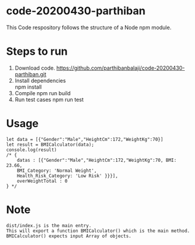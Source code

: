 # code-20200430-parthiban
This Code respository follows the structure of a Node npm module.


# Steps to run

1. Download code.
    https://github.com/parthibanbalaji/code-20200430-parthiban.git
2. Install dependencies  
    npm install
3. Compile
    npm run build
4. Run test cases
    npm run test


# Usage 
    let data = [{"Gender":"Male","HeightCm":172,"WeightKg":70}]
    let result = BMICalculator(data);
    console.log(result) 
    /* {
        datas : [{"Gender":"Male","HeightCm":172,"WeightKg":70, BMI: 23.66,
        BMI_Category: 'Normal Weight',
        Health_Risk_Category: 'Low Risk' }}}],
        overWeightTotal : 0
    } */

# Note
    dist/index.js is the main entry.
    This will export a function BMICalculator() which is the main method.
    BMICalculator() expects input Array of objects.


